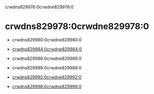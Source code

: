 crwdns829976:0crwdne829976:0
# crwdns829978:0crwdne829978:0
* crwdns829980:0crwdne829980:0

* [crwdns829984:0crwdne829984:0](crwdns829982:0crwdne829982:0)

* crwdns829986:0crwdne829986:0

* crwdns829988:0crwdne829988:0

* [crwdns829992:0crwdne829992:0](crwdns829990:0crwdne829990:0)

* [crwdns829996:0crwdne829996:0](crwdns829994:0crwdne829994:0)




